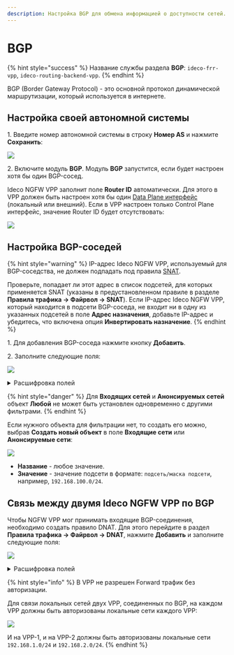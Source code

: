 ```yaml
---
description: Настройка BGP для обмена информацией о доступности сетей.
---
```


# BGP

{% hint style="success" %}
Название службы раздела **BGP**: `ideco-frr-vpp`, `ideco-routing-backend-vpp`.
{% endhint %}

BGP (Border Gateway Protocol) - это основной протокол динамической маршрутизации, который используется в интернете.

## Настройка своей автономной системы

1\. Введите номер автономной системы в строку **Номер AS** и нажмите **Сохранить**:

![](/.gitbook/assets/bgp.png)

2\. Включите модуль **BGP**. Модуль **BGP** запустится, если будет настроен хотя бы один BGP-сосед.

Ideco NGFW VPP заполнит поле **Router ID** автоматически. Для этого в VPP должен быть настроен хотя бы один [Data Plane интерфейс](/initial-setup/setup.md) (локальный или внешний). Если в VPP настроен только Control Plane интерфейс, значение Router ID будет отсутствовать:

![](/.gitbook/assets/bgp6.png)

## Настройка BGP-соседей

{% hint style="warning" %}
IP-адрес Ideco NGFW VPP, используемый для BGP-соседства, не должен подпадать под правила [SNAT](/settings/access-rules/firewall.md).

Проверьте, попадает ли этот адрес в список подсетей, для которых применяется SNAT (указаны в предустановленном правиле в разделе **Правила трафика -> Файрвол -> SNAT**). Если IP-адрес Ideco NGFW VPP, который находится в подсети BGP-соседа, не входит ни в одну из указанных подсетей в поле **Адрес назначения**, добавьте IP-адрес и убедитесь, что включена опция **Инвертировать назначение**.
{% endhint %}

1\. Для добавления BGP-соседа нажмите кнопку **Добавить**.

2\. Заполните следующие поля:

![](/.gitbook/assets/bgp1.png)

<details>

<summary>Расшифровка полей</summary>

* **Название** - любое значение.
* **IP-адрес** - IP-адрес BGP-соседа.
* **Номер AS** - номер AS BGP-соседа.
* **Входящие сети** - фильтр, позволяющий выбрать сети, информацию от которых хотите получать. Если выбран объект **Любой**, то фильтрация будет отключена и будут приниматься все сети от BGP-соседа. Предустановленный объект фильтров **Маршрут по умолчанию** соответствует фильтру **0.0.0.0/0**.
* **Анонсируемые сети** - фильтр, позволяющий выбрать сети, информацию о которых хотите отправлять. Если выбран объект **Любой**, фильтрация будет отключена и передаваться будет информация обо всех маршрутах известных NGFW VPP:
  * Статические маршруты (redistribute static, указанные во вкладке **Сервисы -> Маршрутизация -> Локальных сетей**).
  * Маршруты, полученные от соседей.
  * Присоединенные сети.
Предустановленный объект фильтров **Маршрут по умолчанию** соответствует фильтру **0.0.0.0/0**.
* **AS-Path Prepend** - чем больше значение, тем менее приоритетным становится канал.
* **Local Preference** - определяет приоритет пути для выхода трафика. Чем больше значение, тем менее приоритетным становится канал.
* **MED** - определяет приоритет пути для входа трафика. Чем меньше значение, тем приоритетнее путь.

</details>

{% hint style="danger" %}
Для **Входящих сетей** и **Анонсируемых сетей** объект **Любой** не может быть установлен одновременно с другими фильтрами.
{% endhint %}

Если нужного объекта для фильтрации нет, то создать его можно, выбрав **Создать новый объект** в поле **Входящие сети** или **Анонсируемые сети**:

![](/.gitbook/assets/bgp2.png)

* **Название** - любое значение.
* **Значение** - значение подсети в формате: `подсеть/маска подсети`, например, `192.168.100.0/24`.

## Связь между двумя Ideco NGFW VPP по BGP

Чтобы NGFW VPP мог принимать входящие BGP-соединения, необходимо создать правило DNAT. Для этого перейдите в раздел **Правила трафика -> Файрвол -> DNAT**, нажмите **Добавить** и заполните следующие поля:

![](/.gitbook/assets/bgp4.png) 

<details>

<summary>Расшифровка полей</summary>

* **Протокол** - TCP.
* **Источник** - любой.
* **Зона источника** - любой.
* **Назначение** - IP-адрес интерфейса текущего Ideco NGFW VPP, который находится в подсети BGP-соседа.
* **Порты назначения** - 179 порт.
* **Сменить IP-адрес назначения** - `169.254.100.2`.
* **Действие** - DNAT.

</details>

{% hint style="info" %}
В VPP не разрешен Forward трафик без авторизации.

Для связи локальных сетей двух VPP, соединенных по BGP, на каждом VPP должны быть авторизованы локальные сети каждого VPP:

![](/.gitbook/assets/bgp5.png)

И на VPP-1, и на VPP-2 должны быть авторизованы локальные сети `192.168.1.0/24` и `192.168.2.0/24`.
{% endhint %}